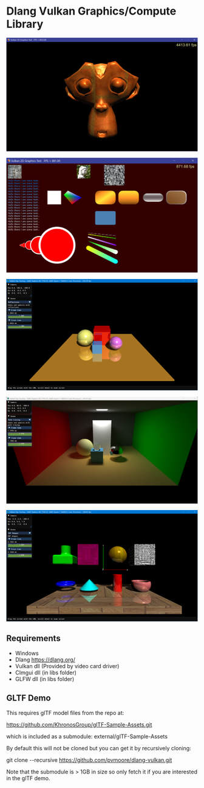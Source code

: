 # Dlang Vulkan Graphics/Compute Library

![3D](screenshots/graphics_3d.png)

![2D](screenshots/graphics2d.png)

![Ray Tracing](screenshots/reflections.png)

![Path Tracing](screenshots/pathtracing.png)

![Ray Tracing SDF](screenshots/sdf.png)

## Requirements
- Windows
- Dlang https://dlang.org/
- Vulkan dll (Provided by video card driver)
- CImgui dll (in libs folder)
- GLFW dll (in libs folder)

## GLTF Demo

This requires glTF model files from the repo at:

https://github.com/KhronosGroup/glTF-Sample-Assets.git

which is included as a submodule: external/glTF-Sample-Assets

By default this will not be cloned but you can get it by
recursively cloning:

git clone --recursive https://github.com/pvmoore/dlang-vulkan.git

Note that the submodule is > 1GB in size so only fetch it if you 
are interested in the glTF demo.
